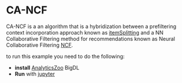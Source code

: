 # CA-NCF

CA-NCF is a an algorithm that is a hybridization between a prefiltering context incorporation approach known as [itemSplitting](http://www.inf.unibz.it/~ricci/papers/item-splitting-umuai-2013.pdf) and a NN Collaborative Filtering method for recommendations known as Neural Collaborative Filtering [NCF](https://arxiv.org/abs/1708.05031).

to run this example you need to do the following:

* **install** [AnalyticsZoo](https://analytics-zoo.github.io/0.2.0/#PythonUserGuide/install/) BigDL
* **Run** with [jupyter](https://analytics-zoo.github.io/0.2.0/#PythonUserGuide/run/#run-with-jupyter-notebook)

